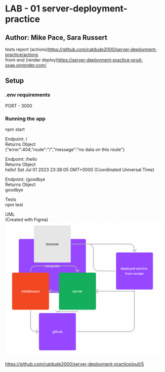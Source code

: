 # LAB - 01 server-deployment-practice

## Author: Mike Pace, Sara Russert

tests report (actions)<https://github.com/catdude2000/server-deployment-practice/actions>  
front-end (render deploy)<https://server-deployment-practice-prod-oxae.onrender.com/>

## Setup

### .env requirements

PORT - 3000

### Running the app

npm start

Endpoint: /  
Returns Object  
{"error":404,"route":"/","message":"no data on this route"}  

Endpoint: /hello  
Returns Object  
hello! Sat Jul 01 2023 23:38:05 GMT+0000 (Coordinated Universal Time)  

Endpoint: /goodbye  
Returns Object  
goodbye  

Tests  
npm test  

UML  
(Created with Figma)  
![UML](assets/UMLLab1.png)  

<https://github.com/catdude2000/server-deployment-practice/pull/5>
